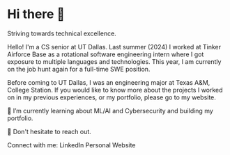 <h1>Hi there 👋</h1>

Striving towards technical excellence.

Hello! I'm a CS senior at UT Dallas. Last summer (2024) I worked at Tinker Airforce Base as a rotational software engineering intern where I got exposure to multiple languages and technologies. This year, I am currently on the job hunt again for a full-time SWE position.

Before coming to UT Dallas, I was an engineering major at Texas A&M, College Station. If you would like to know more about the projects I worked on in my previous experiences, or my portfolio, please go to my website.

🌱 I’m currently learning about ML/AI and Cybersecurity and building my portfolio.

🧐 Don't hesitate to reach out.

Connect with me: LinkedIn Personal Website
